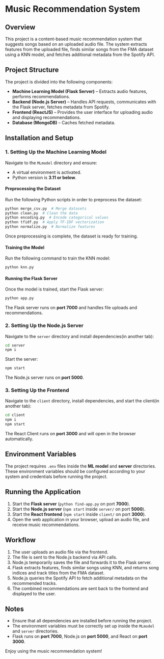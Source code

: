 # Music Recommendation System

## Overview

This project is a content-based music recommendation system that suggests songs based on an uploaded audio file. The system extracts features from the uploaded file, finds similar songs from the FMA dataset using a KNN model, and fetches additional metadata from the Spotify API.

## Project Structure

The project is divided into the following components:

- **Machine Learning Model (Flask Server)** – Extracts audio features, performs recommendations.
- **Backend (Node.js Server)** – Handles API requests, communicates with the Flask server, fetches metadata from Spotify.
- **Frontend (ReactJS)** – Provides the user interface for uploading audio and displaying recommendations.
- **Database (MongoDB)** – Caches fetched metadata.

## Installation and Setup

### 1. Setting Up the Machine Learning Model

Navigate to the `MLmodel` directory and ensure:

- A virtual environment is activated.
- Python version is **3.11 or below**.

#### Preprocessing the Dataset

Run the following Python scripts in order to preprocess the dataset:

```sh
python merge_csv.py  # Merge datasets
python clean.py  # Clean the data
python encoding.py  # Encode categorical values
python tfidf.py  # Apply TF-IDF vectorization
python normalize.py  # Normalize features
```

Once preprocessing is complete, the dataset is ready for training.

#### Training the Model

Run the following command to train the KNN model:

```sh
python knn.py
```

#### Running the Flask Server

Once the model is trained, start the Flask server:

```sh
python app.py
```

The Flask server runs on **port 7000** and handles file uploads and recommendations.

### 2. Setting Up the Node.js Server

Navigate to the `server` directory and install dependencies(in another tab):

```sh
cd server
npm i
```

Start the server:

```sh
npm start
```

The Node.js server runs on **port 5000**.

### 3. Setting Up the Frontend

Navigate to the `client` directory, install dependencies, and start the client(in another tab):

```sh
cd client
npm i
npm start
```

The React Client runs on **port 3000** and will open in the browser automatically.

## Environment Variables

The project requires `.env` files inside the **ML model** and **server** directories. These environment variables should be configured according to your system and credentials before running the project.

## Running the Application

1. Start the **Flask server** (`python find-app.py` on port **7000**).
2. Start the **Node.js server** (`npm start` inside `server/` on port **5000**).
3. Start the **React frontend** (`npm start` inside `client/` on port **3000**).
4. Open the web application in your browser, upload an audio file, and receive music recommendations.

## Workflow

1. The user uploads an audio file via the frontend.
2. The file is sent to the Node.js backend via API calls.
3. Node.js temporarily saves the file and forwards it to the Flask server.
4. Flask extracts features, finds similar songs using KNN, and returns song indices and track titles from the FMA dataset.
5. Node.js queries the Spotify API to fetch additional metadata on the recommended tracks.
6. The combined recommendations are sent back to the frontend and displayed to the user.

## Notes

- Ensure that all dependencies are installed before running the project.
- The environment variables must be correctly set up inside the `MLmodel` and `server` directories.
- Flask runs on **port 7000**, Node.js on **port 5000**, and React on **port 3000**.

Enjoy using the music recommendation system!
